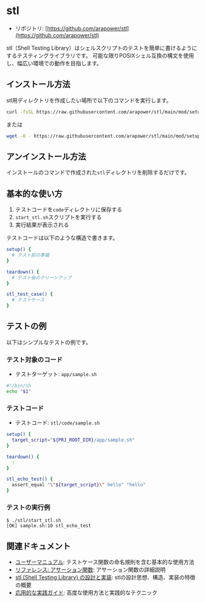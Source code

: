 # stl

- リポジトリ: [https://github.com/arapower/stl](https://github.com/arapower/stl)

stl（Shell Testing Library）はシェルスクリプトのテストを簡単に書けるようにするテスティングライブラリです。
可能な限りPOSIXシェル互換の構文を使用し、幅広い環境での動作を目指します。

## インストール方法

stl用ディレクトリを作成したい場所で以下のコマンドを実行します。

```sh
curl -fsSL https://raw.githubusercontent.com/arapower/stl/main/mod/setup_stl.sh | sh
```

または

```sh
wget -O - https://raw.githubusercontent.com/arapower/stl/main/mod/setup_stl.sh | sh
```

## アンインストール方法

インストールのコマンドで作成された`stl`ディレクトリを削除するだけです。

## 基本的な使い方

1. テストコードを`code`ディレクトリに保存する
2. `start_stl.sh`スクリプトを実行する
3. 実行結果が表示される

テストコードは以下のような構造で書きます。

```sh
setup() {
  # テスト前の準備
}

teardown() {
  # テスト後のクリーンアップ
}

stl_test_case() {
  # テストケース
}
```

## テストの例

以下はシンプルなテストの例です。

### テスト対象のコード

- テストターゲット: `app/sample.sh`

```sh
#!/bin/sh
echo "$1"
```

### テストコード

- テストコード: `stl/code/sample.sh`

```sh
setup() {
  target_script="${PRJ_ROOT_DIR}/app/sample.sh"
}

teardown() {
  :
}

stl_echo_test() {
  assert_equal "\"${target_script}\" hello" "hello"
}
```

### テストの実行例

```
$ ./stl/start_stl.sh
[OK] sample.sh:10 stl_echo_test
```

## 関連ドキュメント

- [ユーザーマニュアル](doc/user_manual.md): テストケース関数の命名規則を含む基本的な使用方法
- [リファレンス: アサーション関数](doc/reference_assertion_functions.md): アサーション関数の詳細説明
- [stl (Shell Testing Library) の設計と実装](doc/design.md): stlの設計思想、構造、実装の特徴の概要
- [応用的な実践ガイド](doc/advanced_practical_guide.md): 高度な使用方法と実践的なテクニック
